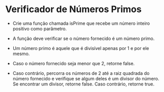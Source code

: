 # Verificador de Números Primos

- Crie uma função chamada isPrime que recebe um número inteiro positivo como parâmetro.

- A função deve verificar se o número fornecido é um número primo.

- Um número primo é aquele que é divisível apenas por 1 e por ele mesmo.

- Caso o número fornecido seja menor que 2, retorne false.

- Caso contrário, percorra os números de 2 até a raiz quadrada do número fornecido e verifique se algum deles é um divisor do número. Se encontrar um divisor, retorne false. Caso contrário, retorne true.